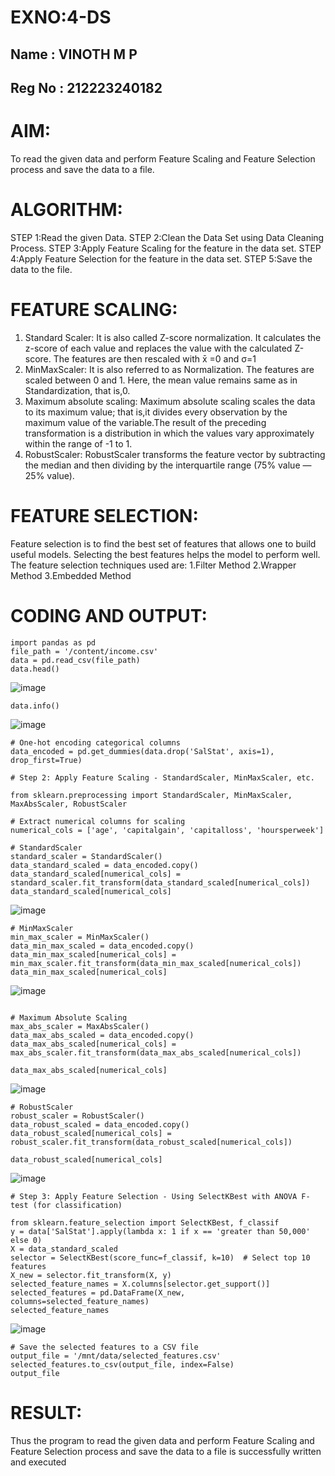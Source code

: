 # EXNO:4-DS
## Name : VINOTH M P
## Reg No : 212223240182
# AIM:
To read the given data and perform Feature Scaling and Feature Selection process and save the
data to a file.

# ALGORITHM:
STEP 1:Read the given Data.
STEP 2:Clean the Data Set using Data Cleaning Process.
STEP 3:Apply Feature Scaling for the feature in the data set.
STEP 4:Apply Feature Selection for the feature in the data set.
STEP 5:Save the data to the file.

# FEATURE SCALING:
1. Standard Scaler: It is also called Z-score normalization. It calculates the z-score of each value and replaces the value with the calculated Z-score. The features are then rescaled with x̄ =0 and σ=1
2. MinMaxScaler: It is also referred to as Normalization. The features are scaled between 0 and 1. Here, the mean value remains same as in Standardization, that is,0.
3. Maximum absolute scaling: Maximum absolute scaling scales the data to its maximum value; that is,it divides every observation by the maximum value of the variable.The result of the preceding transformation is a distribution in which the values vary approximately within the range of -1 to 1.
4. RobustScaler: RobustScaler transforms the feature vector by subtracting the median and then dividing by the interquartile range (75% value — 25% value).

# FEATURE SELECTION:
Feature selection is to find the best set of features that allows one to build useful models. Selecting the best features helps the model to perform well.
The feature selection techniques used are:
1.Filter Method
2.Wrapper Method
3.Embedded Method

# CODING AND OUTPUT:
```
import pandas as pd
file_path = '/content/income.csv'
data = pd.read_csv(file_path)
data.head()
```
![image](https://github.com/user-attachments/assets/5a8f56af-3218-4bd6-94dd-00d646438b15)
```
data.info()
```
![image](https://github.com/user-attachments/assets/2dd79077-e180-4e23-b66d-a48e898a631a)
```
# One-hot encoding categorical columns
data_encoded = pd.get_dummies(data.drop('SalStat', axis=1), drop_first=True)

# Step 2: Apply Feature Scaling - StandardScaler, MinMaxScaler, etc.

from sklearn.preprocessing import StandardScaler, MinMaxScaler, MaxAbsScaler, RobustScaler

# Extract numerical columns for scaling
numerical_cols = ['age', 'capitalgain', 'capitalloss', 'hoursperweek']

# StandardScaler
standard_scaler = StandardScaler()
data_standard_scaled = data_encoded.copy()
data_standard_scaled[numerical_cols] = standard_scaler.fit_transform(data_standard_scaled[numerical_cols])
data_standard_scaled[numerical_cols] 
```
![image](https://github.com/user-attachments/assets/0c89891e-b279-4bfa-9f68-2782fa340190)

```
# MinMaxScaler
min_max_scaler = MinMaxScaler()
data_min_max_scaled = data_encoded.copy()
data_min_max_scaled[numerical_cols] = min_max_scaler.fit_transform(data_min_max_scaled[numerical_cols])
data_min_max_scaled[numerical_cols] 
```
![image](https://github.com/user-attachments/assets/0b436a4a-1dd0-405e-8da0-2b8f8bcbbffc)

```

# Maximum Absolute Scaling
max_abs_scaler = MaxAbsScaler()
data_max_abs_scaled = data_encoded.copy()
data_max_abs_scaled[numerical_cols] = max_abs_scaler.fit_transform(data_max_abs_scaled[numerical_cols])

data_max_abs_scaled[numerical_cols]
```
![image](https://github.com/user-attachments/assets/8e6d494d-0d71-4cf2-9c38-b509328caa48)

```
# RobustScaler
robust_scaler = RobustScaler()
data_robust_scaled = data_encoded.copy()
data_robust_scaled[numerical_cols] = robust_scaler.fit_transform(data_robust_scaled[numerical_cols])

data_robust_scaled[numerical_cols] 
```
![image](https://github.com/user-attachments/assets/561fb862-f489-43a2-baa4-45949f41d3cd)
```
# Step 3: Apply Feature Selection - Using SelectKBest with ANOVA F-test (for classification)

from sklearn.feature_selection import SelectKBest, f_classif
y = data['SalStat'].apply(lambda x: 1 if x == 'greater than 50,000' else 0) 
X = data_standard_scaled
selector = SelectKBest(score_func=f_classif, k=10)  # Select top 10 features
X_new = selector.fit_transform(X, y)
selected_feature_names = X.columns[selector.get_support()]
selected_features = pd.DataFrame(X_new, columns=selected_feature_names)
selected_feature_names
```
![image](https://github.com/user-attachments/assets/f5137c26-198b-4a9f-b1c8-0d9513922a20)
```
# Save the selected features to a CSV file
output_file = '/mnt/data/selected_features.csv'
selected_features.to_csv(output_file, index=False)
output_file
```

# RESULT:
Thus the program to read the given data and perform Feature Scaling and Feature Selection process and save the data to a file is successfully written and executed
